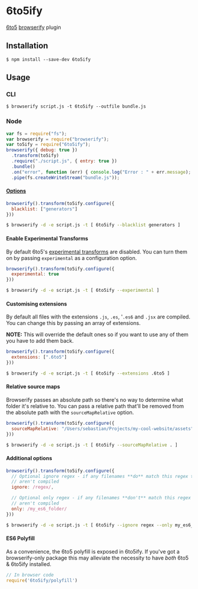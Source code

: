 # 6to5ify

[6to5](https://github.com/6to5/6to5) [browserify](https://github.com/substack/node-browserify) plugin

## Installation

    $ npm install --save-dev 6to5ify

## Usage

### CLI

    $ browserify script.js -t 6to5ify --outfile bundle.js

### Node

```javascript
var fs = require("fs");
var browserify = require("browserify");
var to5ify = require("6to5ify");
browserify({ debug: true })
  .transform(to5ify)
  .require("./script.js", { entry: true })
  .bundle()
  .on("error", function (err) { console.log("Error : " + err.message); })
  .pipe(fs.createWriteStream("bundle.js"));
```

#### [Options](https://6to5.github.io/usage.html#options)

```javascript
browserify().transform(to5ify.configure({
  blacklist: ["generators"]
}))
```

```sh
$ browserify -d -e script.js -t [ 6to5ify --blacklist generators ]
```

#### Enable Experimental Transforms

By default 6to5's [experimental transforms](http://6to5.org/docs/usage/transformers/#es7-experimental-)
are disabled. You can turn them on by passing `experimental` as a configuration option.

```javascript
browserify().transform(to5ify.configure({
  experimental: true
}))
```

```sh
$ browserify -d -e script.js -t [ 6to5ify --experimental ]
```

#### Customising extensions

By default all files with the extensions `.js`, `.es`, '`.es6` and `.jsx` are compiled.
You can change this by passing an array of extensions.

**NOTE:** This will override the default ones so if you want to use any of them
you have to add them back.

```javascript
browserify().transform(to5ify.configure({
  extensions: [".6to5"]
}))
```

```sh
$ browserify -d -e script.js -t [ 6to5ify --extensions .6to5 ]
```

#### Relative source maps

Browserify passes an absolute path so there's no way to determine what folder
it's relative to. You can pass a relative path that'll be removed from the
absolute path with the `sourceMapRelative` option.

```javascript
browserify().transform(to5ify.configure({
  sourceMapRelative: "/Users/sebastian/Projects/my-cool-website/assets"
}))
```

```sh
$ browserify -d -e script.js -t [ 6to5ify --sourceMapRelative . ]
```

#### Additional options

```javascript
browserify().transform(to5ify.configure({
  // Optional ignore regex - if any filenames **do** match this regex then they
  // aren't compiled
  ignore: /regex/,

  // Optional only regex - if any filenames **don't** match this regex then they
  // aren't compiled
  only: /my_es6_folder/
}))
```

```sh
$ browserify -d -e script.js -t [ 6to5ify --ignore regex --only my_es6_folder ]
```

#### ES6 Polyfill

As a convenience, the 6to5 polyfill is exposed in 6to5ify. If you've got
a browserify-only package this may alleviate the necessity to have
*both* 6to5 & 6to5ify installed.

```javascript
// In browser code
require('6to5ify/polyfill')
```
